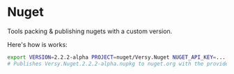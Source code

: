 # Nuget

Tools packing & publishing nugets with a custom version.

Here's how is works:

```sh
export VERSION=2.2.2-alpha PROJECT=nuget/Versy.Nuget NUGET_API_KEY=.... && sh nuget/.sh
# Publishes Versy.Nuget.2.2.2-alpha.nupkg to nuget.org with the provided API key
```